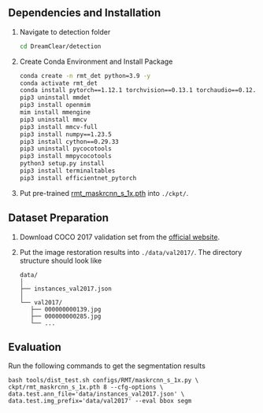 ## Dependencies and Installation

1. Navigate to detection folder

   ```bash
   cd DreamClear/detection
   ```

2. Create Conda Environment and Install Package
   ```bash
   conda create -n rmt_det python=3.9 -y
   conda activate rmt_det
   conda install pytorch==1.12.1 torchvision==0.13.1 torchaudio==0.12.1 cudatoolkit=11.6 -c pytorch -c conda-forge
   pip3 uninstall mmdet
   pip3 install openmim
   mim install mmengine
   pip3 uninstall mmcv
   pip3 install mmcv-full
   pip3 install numpy==1.23.5
   pip3 install cython==0.29.33
   pip3 uninstall pycocotools
   pip3 install mmpycocotools
   python3 setup.py install
   pip3 install terminaltables
   pip3 install efficientnet_pytorch
   ```
3. Put pre-trained [rmt_maskrcnn_s_1x.pth](https://huggingface.co/shallowdream204/DreamClear/blob/main/rmt_maskrcnn_s_1x.pth) into `./ckpt/`.

## Dataset Preparation

1. Download COCO 2017 validation set from the [official website](https://cocodataset.org/#download).

2. Put the image restoration results into `./data/val2017/`. The directory structure should look like

   ```
   data/
   │
   ├── instances_val2017.json
   │
   └── val2017/
      ├── 000000000139.jpg
      ├── 000000000285.jpg
      └── ...
   ```

## Evaluation
Run the following commands to get the segmentation results
```
bash tools/dist_test.sh configs/RMT/maskrcnn_s_1x.py \
ckpt/rmt_maskrcnn_s_1x.pth 8 --cfg-options \ 
data.test.ann_file='data/instances_val2017.json' \ 
data.test.img_prefix='data/val2017' --eval bbox segm
```
